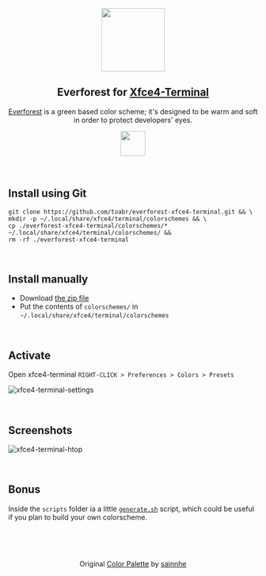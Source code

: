 <div align="center">
  <img height="128" src="https://user-images.githubusercontent.com/25079664/222976836-b62e1e26-e014-4b79-864c-af22ec1c4663.png" />

  <h2>Everforest for <a href="https://docs.xfce.org/apps/terminal/start">Xfce4-Terminal</a></h2>
  <p><a href="https://github.com/sainnhe/everforest">Everforest</a> is a  green based color scheme; it's designed to be warm and soft in order to protect developers' eyes.</p>
  <img height="50" src="https://user-images.githubusercontent.com/25079664/222977839-289ea627-4c2b-40fa-a6e4-b9b9add3acbd.png" />
</div>

<br/>
<br/>

## Install using Git
```
git clone https://github.com/toabr/everforest-xfce4-terminal.git && \
mkdir -p ~/.local/share/xfce4/terminal/colorschemes && \
cp ./everforest-xfce4-terminal/colorschemes/* ~/.local/share/xfce4/terminal/colorschemes/ &&
rm -rf ./everforest-xfce4-terminal
```

<br/>

## Install manually
- Download [the zip file](https://github.com/toabr/everforest-xfce4-terminal/archive/master.zip)
- Put the contents of `colorschemes/` in `~/.local/share/xfce4/terminal/colorschemes`

<br/>

## Activate

Open xfce4-terminal `RIGHT-CLICK > Preferences > Colors > Presets`

![xfce4-terminal-settings](https://user-images.githubusercontent.com/25079664/222986020-2ea80847-67fa-4d3f-9f2f-3910f63a3e63.png)

<br/>

## Screenshots

![xfce4-terminal-htop](https://user-images.githubusercontent.com/25079664/222986036-0bf02d8d-b1b5-477d-94c6-79c8d7e88a5a.png)

<br/>

## Bonus

Inside the `scripts` folder ia a little [`generate.sh`](scripts/generate.sh) script, which could be useful if you plan to build your own colorscheme.

<br/>
<br/>

##

<p align="center">
Original <a href="https://github.com/sainnhe/everforest/blob/master/palette.md">Color Palette</a> by <a href="https://github.com/sainnhe">sainnhe</a>
</p>
